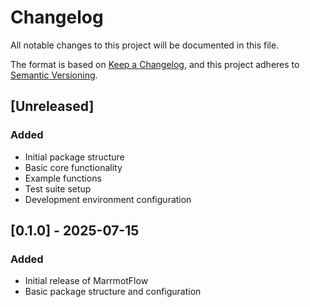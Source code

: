 # Changelog

All notable changes to this project will be documented in this file.

The format is based on [Keep a Changelog](https://keepachangelog.com/en/1.0.0/),
and this project adheres to [Semantic Versioning](https://semver.org/spec/v2.0.0.html).

## [Unreleased]

### Added
- Initial package structure
- Basic core functionality
- Example functions
- Test suite setup
- Development environment configuration

## [0.1.0] - 2025-07-15

### Added
- Initial release of MarrmotFlow
- Basic package structure and configuration
